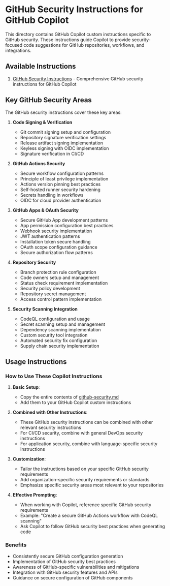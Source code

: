 # GitHub Security Instructions for GitHub Copilot

This directory contains GitHub Copilot custom instructions specific to GitHub security. These instructions guide Copilot to provide security-focused code suggestions for GitHub repositories, workflows, and integrations.

## Available Instructions

1. [GitHub Security Instructions](./github-security.md) - Comprehensive GitHub security instructions for GitHub Copilot

## Key GitHub Security Areas

The GitHub security instructions cover these key areas:

1. **Code Signing & Verification**
   - Git commit signing setup and configuration
   - Repository signature verification settings
   - Release artifact signing implementation
   - Keyless signing with OIDC implementation
   - Signature verification in CI/CD

2. **GitHub Actions Security**
   - Secure workflow configuration patterns
   - Principle of least privilege implementation
   - Actions version pinning best practices
   - Self-hosted runner security hardening
   - Secrets handling in workflows
   - OIDC for cloud provider authentication

3. **GitHub Apps & OAuth Security**
   - Secure GitHub App development patterns
   - App permission configuration best practices
   - Webhook security implementation
   - JWT authentication patterns
   - Installation token secure handling
   - OAuth scope configuration guidance
   - Secure authorization flow patterns

4. **Repository Security**
   - Branch protection rule configuration
   - Code owners setup and management
   - Status check requirement implementation
   - Security policy development
   - Repository secret management
   - Access control pattern implementation

5. **Security Scanning Integration**
   - CodeQL configuration and usage
   - Secret scanning setup and management
   - Dependency scanning implementation
   - Custom security tool integration
   - Automated security fix configuration
   - Supply chain security implementation

## Usage Instructions

### How to Use These Copilot Instructions

1. **Basic Setup**:
   - Copy the entire contents of [github-security.md](./github-security.md)
   - Add them to your GitHub Copilot custom instructions

2. **Combined with Other Instructions**:
   - These GitHub security instructions can be combined with other relevant security instructions
   - For CI/CD security, combine with general DevOps security instructions
   - For application security, combine with language-specific security instructions

3. **Customization**:
   - Tailor the instructions based on your specific GitHub security requirements
   - Add organization-specific security requirements or standards
   - Emphasize specific security areas most relevant to your repositories

4. **Effective Prompting**:
   - When working with Copilot, reference specific GitHub security requirements
   - Example: "Create a secure GitHub Actions workflow with CodeQL scanning"
   - Ask Copilot to follow GitHub security best practices when generating code

### Benefits

- Consistently secure GitHub configuration generation
- Implementation of GitHub security best practices
- Awareness of GitHub-specific vulnerabilities and mitigations
- Integration with GitHub security features and APIs
- Guidance on secure configuration of GitHub components
